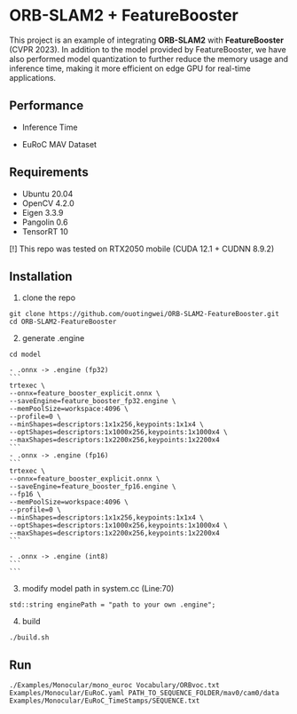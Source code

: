 # ORB-SLAM2 + FeatureBooster

This project is an example of integrating **ORB-SLAM2** with **FeatureBooster** (CVPR 2023). In addition to the model provided by FeatureBooster, we have also performed model quantization to further reduce the memory usage and inference time, making it more efficient on edge GPU for real-time applications.

## Performance
- Inference Time

- EuRoC MAV Dataset


## Requirements

- Ubuntu 20.04
- OpenCV 4.2.0
- Eigen 3.3.9
- Pangolin 0.6
- TensorRT 10

[!] This repo was tested on RTX2050 mobile (CUDA 12.1 + CUDNN 8.9.2)

## Installation
1. clone the repo
  ```
  git clone https://github.com/ouotingwei/ORB-SLAM2-FeatureBooster.git
  cd ORB-SLAM2-FeatureBooster
  ```

2. generate .engine
  ```
  cd model
  ```
    - .onnx -> .engine (fp32)
    ```
    trtexec \
    --onnx=feature_booster_explicit.onnx \
    --saveEngine=feature_booster_fp32.engine \
    --memPoolSize=workspace:4096 \
    --profile=0 \
    --minShapes=descriptors:1x1x256,keypoints:1x1x4 \
    --optShapes=descriptors:1x1000x256,keypoints:1x1000x4 \
    --maxShapes=descriptors:1x2200x256,keypoints:1x2200x4
    ```
    - .onnx -> .engine (fp16)
    ```
    trtexec \
    --onnx=feature_booster_explicit.onnx \
    --saveEngine=feature_booster_fp16.engine \
    --fp16 \
    --memPoolSize=workspace:4096 \
    --profile=0 \
    --minShapes=descriptors:1x1x256,keypoints:1x1x4 \
    --optShapes=descriptors:1x1000x256,keypoints:1x1000x4 \
    --maxShapes=descriptors:1x2200x256,keypoints:1x2200x4
    ```

    - .onnx -> .engine (int8)
    ```
    ```

3. modify model path in system.cc (Line:70)
```
std::string enginePath = "path to your own .engine"; 
```

4. build
```
./build.sh
```

## Run
```
./Examples/Monocular/mono_euroc Vocabulary/ORBvoc.txt Examples/Monocular/EuRoC.yaml PATH_TO_SEQUENCE_FOLDER/mav0/cam0/data Examples/Monocular/EuRoC_TimeStamps/SEQUENCE.txt 
```